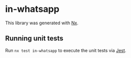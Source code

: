 # in-whatsapp

This library was generated with [Nx](https://nx.dev).

## Running unit tests

Run `nx test in-whatsapp` to execute the unit tests via [Jest](https://jestjs.io).
